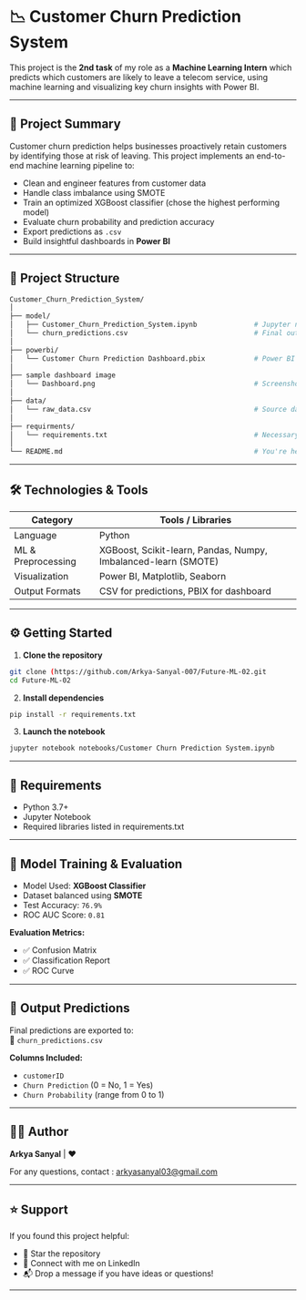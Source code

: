 # 📉 Customer Churn Prediction System 

This project is the **2nd task** of my role as a **Machine Learning Intern** which predicts which customers are likely to leave a telecom service, using machine learning and visualizing key churn insights with Power BI.

---

## 🚀 Project Summary

Customer churn prediction helps businesses proactively retain customers by identifying those at risk of leaving. This project implements an end-to-end machine learning pipeline to:
- Clean and engineer features from customer data
- Handle class imbalance using SMOTE
- Train an optimized XGBoost classifier (chose the highest performing model)
- Evaluate churn probability and prediction accuracy
- Export predictions as `.csv`
- Build insightful dashboards in **Power BI**

---

## 📂 Project Structure

```bash
Customer_Churn_Prediction_System/
│
├── model/
│   ├── Customer_Churn_Prediction_System.ipynb              # Jupyter notebook for model training
│   └── churn_predictions.csv                               # Final output predictions
│
├── powerbi/
│   └── Customer Churn Prediction Dashboard.pbix            # Power BI dashboard 
│
├── sample dashboard image
│   └── Dashboard.png                                       # Screenshot of the dashboard
│
├── data/
│   └── raw_data.csv                                        # Source dataset
│
├── requirments/
│   └── requirements.txt                                    # Necessary for model building and use
│
└── README.md                                               # You're here!
```

---

## 🛠️ Technologies & Tools

| Category            | Tools / Libraries                                                  |
|---------------------|--------------------------------------------------------------------|
| Language            | Python                                                             |
| ML & Preprocessing  | XGBoost, Scikit-learn, Pandas, Numpy, Imbalanced-learn (SMOTE)     |
| Visualization       | Power BI, Matplotlib, Seaborn                                      |
| Output Formats      | CSV for predictions, PBIX for dashboard                            |

---

## ⚙️ Getting Started

1. **Clone the repository**  
```bash
git clone (https://github.com/Arkya-Sanyal-007/Future-ML-02.git
cd Future-ML-02
```

2. **Install dependencies**  
```bash
pip install -r requirements.txt
```

3. **Launch the notebook**  
```bash
jupyter notebook notebooks/Customer Churn Prediction System.ipynb
```

---

## 📌 Requirements

- Python 3.7+
- Jupyter Notebook
- Required libraries listed in requirements.txt

---

## 🧪 Model Training & Evaluation

- Model Used: **XGBoost Classifier**
- Dataset balanced using **SMOTE**
- Test Accuracy: `76.9%`
- ROC AUC Score: `0.81`

**Evaluation Metrics:**
- ✅ Confusion Matrix  
- ✅ Classification Report  
- ✅ ROC Curve  

---

## 📁 Output Predictions

Final predictions are exported to:  
📄 `churn_predictions.csv`  

**Columns Included:**
- `customerID`  
- `Churn Prediction` (0 = No, 1 = Yes)  
- `Churn Probability` (range from 0 to 1)  

---

## 🙋‍♂️ Author

**Arkya Sanyal** | ❤️
  
For any questions, contact : [arkyasanyal03@gmail.com](mailto:arkyasanyal03@gmail.com)  

---

## ⭐ Support

If you found this project helpful:
- 🌟 Star the repository
- 🤝 Connect with me on LinkedIn
- 📬 Drop a message if you have ideas or questions!

---

